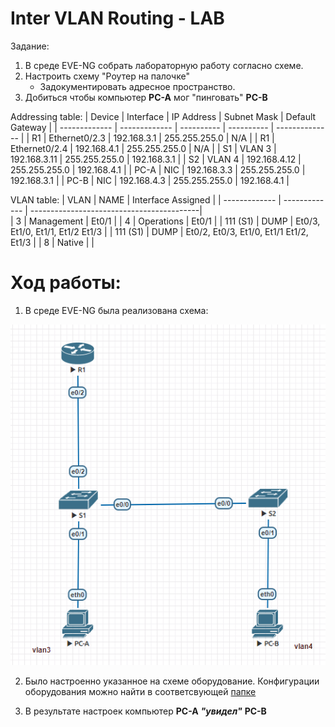 # Inter VLAN Routing - LAB

Задание:

1. В среде EVE-NG собрать лабораторную работу согласно схеме.
2. Настроить схему "Роутер на палочке"
   - Задокументировать адресное пространство.
3. Добиться чтобы компьютер **PC-A** мог "пинговать" **PC-B**




Addressing table:
| Device        | Interface     | IP Address   | Subnet Mask   | Default Gateway |
| ------------- | ------------- | ----------   | ----------    | --------------  |
| R1            | Ethernet0/2.3 | 192.168.3.1  | 255.255.255.0 | N/A             |
| R1            | Ethernet0/2.4 | 192.168.4.1  | 255.255.255.0 | N/A             |
| S1            | VLAN 3        | 192.168.3.11 | 255.255.255.0 | 192.168.3.1     |
| S2            | VLAN 4        | 192.168.4.12 | 255.255.255.0 | 192.168.4.1     |
| PC-A          | NIC           | 192.168.3.3  | 255.255.255.0 | 192.168.3.1     |
| PC-B          | NIC           | 192.168.4.3  | 255.255.255.0 | 192.168.4.1     |


VLAN table:
| VLAN          | NAME          | Interface Assigned                        | 
| ------------- | ------------- | ------------------------------------------|  
| 3             | Management    | Et0/1                                     | 
| 4             | Operations    | Et0/1                                     | 
| 111 (S1)      | DUMP          | Et0/3, Et1/0, Et1/1, Et1/2 Et1/3          | 
| 111 (S1)      | DUMP          | Et0/2, Et0/3, Et1/0, Et1/1 Et1/2, Et1/3   |
| 8             | Native        |                                           | 

# Ход работы:
1. В среде EVE-NG была реализована схема:

![interVlanRoutingschema](https://github.com/AlexanderRudakov/airudakov_otus_network_engineer_cource/blob/main/LABS/02%20inter%20VLAN%20routing/Pictures/Schema%20Inter%20VLAN%20routing.png)

2. Было настроенно указанное на схеме оборудование. Конфигурации оборудования можно найти в соответсвующей [папке](https://github.com/AlexanderRudakov/airudakov_otus_network_engineer_cource/tree/main/LABS/02%20inter%20VLAN%20routing/configs)

3. В результате настроек компьютер **PC-A** ***"увидел"*** **PC-B**

